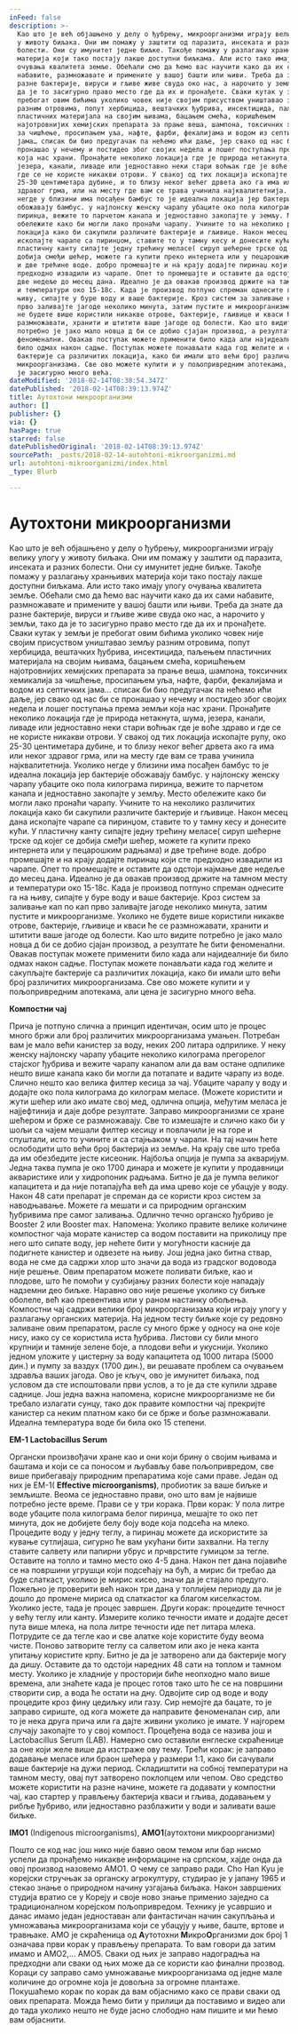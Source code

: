 ```yaml
---
inFeed: false
description: >-
  Као што је већ објашњено у делу о ђубрењу, микроорганизми играју велику улогу
  у животу биљака. Они им помажу у заштити од паразита, инсеката и разних
  болести. Они су имунитет једне биљке. Такође помажу у разлагању хранњивих
  материја који тако постају лакше доступни биљкама. Али исто тако имају улогу
  очувања квалитета земље. Обећали смо да ћемо вас научити како да их сами
  набавите, размножавате и примените у вашој башти или њиви. Треба да знате да
  разне бактерије, вируси и гљиве живе свуда око нас, а нарочито у земљи, тако
  да је то засигурно право место где да их и пронађете. Сваки кутак у земљи је
  пребогат овим бићима уколико човек није својим присуством уништавао земљу
  разним отровима, попут хербицида, вештачких ђубрива, инсектицида, паљењем
  пластичних материјала на својим њивама, бацањем смећа, коришћењем
  најотровнијих хемијских препарата за прање веша, шампона, токсичних хемикалија
  за чишћење, просипањем уља, нафте, фарби, фекалијама и водом из септичких
  јама… списак би био предугачак па нећемо ићи даље, јер свако од нас би се
  пронашао у нечему и постидео због својих недела и лошег поступања према земљи
  која нас храни. Пронађите неколико локација где је природа нетакнута, шума,
  језера, канали, ливаде или једноставно неки стари воћњак где је воће здраво и
  где се не користе никакви отрови. У свакој од тих локација ископајте рупу, око
  25-30 центиметара дубине, и то близу неког већег дрвета ако га има или неког
  здравог грма, или на месту где вам се трава учинила најквалитетнија. Уколико
  негде у близини има посађен бамбус то је идеална локација јер бактерије
  обожавају бамбус. у најлонску женску чарапу убаците око пола килограма
  пиринџа, вежите то парчетом канапа и једноставно закопајте у земљу. Место
  обележите како би могли лако пронаћи чарапу. Учините то на неколико различитих
  локација како би сакупили различите бактерије и гљивице. Након месец дана
  ископајте чарапе са пиринџом, ставите то у тамну кесу и донесите кући. У
  пластичну канту сипајте једну трећину меласе( сируп шећерне трске од којег се
  добија смеђи шећер, можете га купити преко интернета или у пецарошким радњама)
  и две трећине воде. добро промешајте и на крају додајте пиринаџ који сте
  предходно извадили из чарапе. Опет то промешајте и оставите да одстоји најмање
  две недеље до месец дана. Идеално је да овакав производ држите на тамном месту
  и температури око 15-18c. Када је производ потпуно спреман однесите га на
  њиву, сипајте у буре воду и ваше бактерије. Кроз систем за заливање кап по кап
  прво заливајте јагоде неколико минута, затим пустите и микроорганизме. Уколико
  не будете више користили никакве отрове, бактерије, гљивице и кваси ће се
  размножавати, хранити и штитити ваше јагоде од болести. Као што видите
  потребно је јако мало новца д би се добио сјајан производ, а резултате ће бити
  феноменални. Овакав поступак можете применити било када али најидеалније би
  било одмах након садње. Поступак можете понављати када год желите и сакупљајте
  бактерије са различитих локација, како би имали што већи број различитих
  микроорганизама. Све ово можете купити и у пољопривредним апотекама, али цена
  је засигурно много већа.
dateModified: '2018-02-14T08:38:54.347Z'
datePublished: '2018-02-14T08:39:13.974Z'
title: Аутохтони микроорганизми
author: []
publisher: {}
via: {}
hasPage: true
starred: false
datePublishedOriginal: '2018-02-14T08:39:13.974Z'
sourcePath: _posts/2018-02-14-autohtoni-mikroorganizmi.md
url: autohtoni-mikroorganizmi/index.html
_type: Blurb

---
```

# **Аутохтони микроорганизми**

Као што је већ објашњено у делу о ђубрењу, микроорганизми играју велику улогу у животу биљака. Они им помажу у заштити од паразита, инсеката и разних болести. Они су имунитет једне биљке. Такође помажу у разлагању хранњивих материја који тако постају лакше доступни биљкама. Али исто тако имају улогу очувања квалитета земље. Обећали смо да ћемо вас научити како да их сами набавите, размножавате и примените у вашој башти или њиви. Треба да знате да разне бактерије, вируси и гљиве живе свуда око нас, а нарочито у земљи, тако да је то засигурно право место где да их и пронађете. Сваки кутак у земљи је пребогат овим бићима уколико човек није својим присуством уништавао земљу разним отровима, попут хербицида, вештачких ђубрива, инсектицида, паљењем пластичних материјала на својим њивама, бацањем смећа, коришћењем најотровнијих хемијских препарата за прање веша, шампона, токсичних хемикалија за чишћење, просипањем уља, нафте, фарби, фекалијама и водом из септичких јама... списак би био предугачак па нећемо ићи даље, јер свако од нас би се пронашао у нечему и постидео због својих недела и лошег поступања према земљи која нас храни. Пронађите неколико локација где је природа нетакнута, шума, језера, канали, ливаде или једноставно неки стари воћњак где је воће здраво и где се не користе никакви отрови. У свакој од тих локација ископајте рупу, око 25-30 центиметара дубине, и то близу неког већег дрвета ако га има или неког здравог грма, или на месту где вам се трава учинила најквалитетнија. Уколико негде у близини има посађен бамбус то је идеална локација јер бактерије обожавају бамбус. у најлонску женску чарапу убаците око пола килограма пиринџа, вежите то парчетом канапа и једноставно закопајте у земљу. Место обележите како би могли лако пронаћи чарапу. Учините то на неколико различитих локација како би сакупили различите бактерије и гљивице. Након месец дана ископајте чарапе са пиринџом, ставите то у тамну кесу и донесите кући. У пластичну канту сипајте једну трећину меласе( сируп шећерне трске од којег се добија смеђи шећер, можете га купити преко интернета или у пецарошким радњама) и две трећине воде. добро промешајте и на крају додајте пиринаџ који сте предходно извадили из чарапе. Опет то промешајте и оставите да одстоји најмање две недеље до месец дана. Идеално је да овакав производ држите на тамном месту и температури око 15-18c. Када је производ потпуно спреман однесите га на њиву, сипајте у буре воду и ваше бактерије. Кроз систем за заливање кап по кап прво заливајте јагоде неколико минута, затим пустите и микроорганизме. Уколико не будете више користили никакве отрове, бактерије, гљивице и кваси ће се размножавати, хранити и штитити ваше јагоде од болести. Као што видите потребно је јако мало новца д би се добио сјајан производ, а резултате ће бити феноменални. Овакав поступак можете применити било када али најидеалније би било одмах након садње. Поступак можете понављати када год желите и сакупљајте бактерије са различитих локација, како би имали што већи број различитих микроорганизама. Све ово можете купити и у пољопривредним апотекама, али цена је засигурно много већа.

**Компостни чај**

Прича је потпуно слична а принцип идентичан, осим што је процес много бржи али број различитих микроорганизама умањен. Потребан вам је мало већи канистер за воду, неких 200 литара одприлике. У неку женску најлонску чарапу убаците неколико килограма прегорелог стајског ђубрива и вежите чарапу канапом али да вам остане одпилике нешто више канапа како би могли да потапате и вадите чарапу из воде. Слично нешто као велика филтер кесица за чај. Убаците чарапу у воду и додајте око пола килограма до килограм меласе. (Можете користити и жути шећер или ако имате свој мед, одлична опција, међутим меласа је најјефтинија и даје добре резултате. Заправо микроорганизми се хране шећером и брже се размножавају. Све то измешајте и слично како би у шољи са чајем мешали филтер кесицу и повлачили је на горе и спуштали, исто то учините и са стајњаком у чарапи. На тај начин ћете ослободити што већи број бактерија из земље. На крају све што треба да им обезбедите јесте кисеоник. Најбоља опција је пумпа за акваријум. Једна таква пумпа је око 1700 динара и можете је купити у продавници акваристике или у хидропоник радњама. Битно је да је пумпа великог капацитета и да није потапајућа већ да има црево које се убацује у воду. Након 48 сати препарат је спреман да се користи кроз систем за наводњавање. Можете га мешати и са природним органским ђубривима пре самог заливања. Одлично течно органско ђубриво је Booster 2 или Booster max. Напомена: Уколико правите велике количине компостног чаја морате канистер са водом поставити на приколицу пре него што сипате воду, јер нећете бити у могућности касније да подигнете канистер и одвезете на њиву. Још једна јако битна ствар, вода не сме да садржи хлор што значи да вода из градског водовода није решење. Овим препаратом можете поливати биљке, као и плодове, што ће помоћи у сузбијању разних болести које нападају надземни део биљке. Наравно ово није решење уколико су биљке оболеле, већ као превентива или у раном настанку обољења. Компостни чај садржи велики број микроорганизама који играју улогу у разлагању органских материја. На једном тесту биљке које су редовно заливане овим препаратом, расле су много брже у односу на оне које нису, иако су се користила иста ђубрива. Листови су били много крупнији и тамније зелене боје, а плодови већи и укуснији. Уколико једном уложите у цистерну за воду капацитета од 1000 литара (5000 дин.) и пумпу за ваздух (1700 дин.), ви решавате проблем са очувањем здравља ваших јагода. Ово је кључ, ово је имунитет биљака, под условом да сте испоштовали први услов, а то је дa сте купили здраве саднице. Још једна важна напомена, корисне микроорганизме не би требало излагати сунцу, тако док правите компостни чај прекријте канистер са неким платном како би се брже и боље размножавали. Идеална температура воде би била око 15 степени.

**ЕМ-1 Lactobacillus Serum**

Органски произвођачи хране као и они који брину о својим њивама и баштама и који се са поносом и љубављу баве пољопривредом, све више прибегавају природним препаратима које сами праве. Један од них је ЕМ-1( **Effective microorganisms)**, пробиотик за ваше биљке и земљиште. Веома се једноставно прави, оно што вам је највише потребно јесте време. Прави се у три корака. Први корак: У пола литре воде убаците пола килограма белог пиринџа, мешајте то око пет минута, док не добијете белу боју воде која подсећа на млеко. Процедите воду у једну теглу, а пиринаџ можете да искористите за кување сутлијаша, сигурно ће вам укућани бити захвални. На теглу ставите салвету или папирни убрус и прчврстите гумицом за тегле. Оставите на топло и тамно место око 4-5 дана. Након пет дана појавиће се на површини угрушци који подсећају на бућ, а мирис би требао да буде слаткаст, уколико је мирис кисео, значи да је стајало предуго. Пожељно је проверити већ након три дана у топлијем периоду да ли је дошло до промене мириса од слаткастог ка благом киселкастом. Уколико јесте, тада је процес завршен. Други корак: процедите течност у већу теглу или канту. Измерите колико течности имате и додајте десет пута више млека, на пола литре течности иде пет литара млека. Потрудите се да тегле као и све алатке које користите буду веома чисте. Поново затворите теглу са салветом или ако је нека канта упитању користите крпу. Битно је да је затворено али да бактерије могу да дишу. Оставите да то одстоји наредних 48 сати на топлом и тамном месту. Уколико је хладније у просторији биће неопходно мало више времена, али знаћете када је процес готов тако што ће се на површини створити сир, а вода ће остати на дну. Одвојите сир од воде и воду процедите кроз фину цедиљку или газу. Сир немојте да бацате, то је заправо сириште, од кога можете да направите феноменалан сир, али то је нека друга прича или га дајте живини уколико је имате. У најгорем случају закопајте то у свој компост. Процеђена вода се назива још и Lactobacillus Serum (LAB). Намерно смо оставили енглеске скраћенице за оне који желе више да изстраже ову тему. Трећи корак: је заправо додавање меласе или браон шећера у размери 1:1, како би сачували ваше бактерије на дужи период. Складиштити на собној температури на тамном месту, овај пут затворено поклопцем или чепом. Ово средство можете користити на разне начине, можете га додавати у компостни чај, као стартер у прављењу бактерија кваси и гљива, додавањем у рибље ђубриво, или једноставно разблажити у води и заливати ваше биљке.

**IMO1** (Indigenous microorganisms), **AMO1**(аутохтони микроорганизми)

Пошто се код нас још нико није бавио овом темом или бар нисмо успели да пронађемо никакве информацине на српском, хајде онда да овој производ назовемо АМО1\. О чему се заправо ради. Cho Han Kyu је корејски стручњак за органску агрокултуру, студирао је у јапану 1965 и стекао знање о природном начину узгајања биљака. Након завршених студија вратио се у Кореју и своје ново знање применио заједно са традиционалном корејском пољопривредом. Технику је усавршио и данас имамо један једноставан али фантастичан начин сакупљања и умножавања микроорганизама који се убацују у њиве, баште, вртове и травњаке. АМО је скраћеница од **А**утотохни **М**икро**О**рганизми док број 1 означава први корак у прављењу препарата. То вам говори да затим имамо и АМО2,... АМО5\. Сваки од њих је заправо надоградња на предходни али сваки од њих може да се користи као финални прозвод. Кораци су заправо само умножавање микроорганизама од једне мале количине до огромне која је довољна за огромне плантаже. Покушаћемо корак по корак да вам објаснимо како се прави сваки од ових препарата. Можда ћемо бити у прилици да поставимо и видео али до тада уколико нешто не буде јасно слободно нам пишите и ми ћемо вам објаснити.